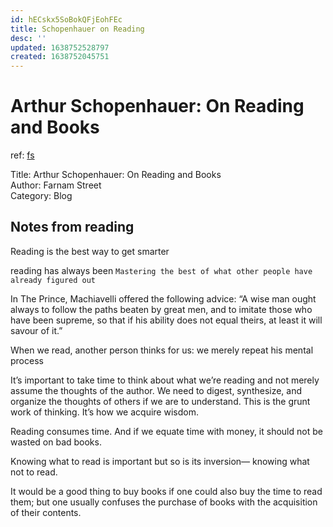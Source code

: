 ```yaml
---
id: hECskx5SoBokQFjEohFEc
title: Schopenhauer on Reading
desc: ''
updated: 1638752528797
created: 1638752045751
---
```

# Arthur Schopenhauer: On Reading and Books

ref: [fs](https://fs.blog/schopenhauer-on-reading/)

Title: Arthur Schopenhauer: On Reading and Books  
Author: Farnam Street  
Category: Blog  

## Notes from reading

Reading is the best way to get smarter

reading has always been `Mastering the best of what other people have already figured out`

In The Prince, Machiavelli offered the following advice:  “A wise man ought always to follow the paths beaten by great men, and to imitate those who have been supreme, so that if his ability does not equal theirs, at least it will savour of it.”

When we read, another person thinks for us: we merely repeat his mental process

It’s important to take time to think about what we’re reading and not merely assume the thoughts of the author. We need to digest, synthesize, and organize the thoughts of others if we are to understand. This is the grunt work of thinking. It’s how we acquire wisdom.

Reading consumes time. And if we equate time with money, it should not be wasted on bad books.

Knowing what to read is important but so is its inversion— knowing what not to read.

It would be a good thing to buy books if one could also buy the time to read them; but one usually confuses the purchase of books with the acquisition of their contents.